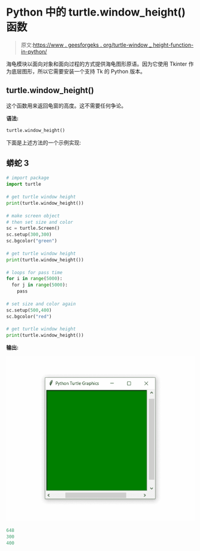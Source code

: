 # Python 中的 turtle.window_height()函数

> 原文:[https://www . geesforgeks . org/turtle-window _ height-function-in-python/](https://www.geeksforgeeks.org/turtle-window_height-function-in-python/)

海龟模块以面向对象和面向过程的方式提供海龟图形原语。因为它使用 Tkinter 作为底层图形，所以它需要安装一个支持 Tk 的 Python 版本。

## turtle.window_height()

这个函数用来返回龟窗的高度。这不需要任何争论。

**语法:**

```py
turtle.window_height()

```

下面是上述方法的一个示例实现:

## 蟒蛇 3

```py
# import package
import turtle

# get turtle window height
print(turtle.window_height())

# make screen object
# then set size and color
sc = turtle.Screen()
sc.setup(300,300)
sc.bgcolor("green")

# get turtle window height
print(turtle.window_height())

# loops for pass time
for i in range(5000):
  for j in range(5000):
    pass

# set size and color again
sc.setup(500,400)
sc.bgcolor("red")

# get turtle window height
print(turtle.window_height())
```

**输出:**

![](img/71612d5717684ef1b8214e989a03fdad.png)

```py
648
300
400

```
